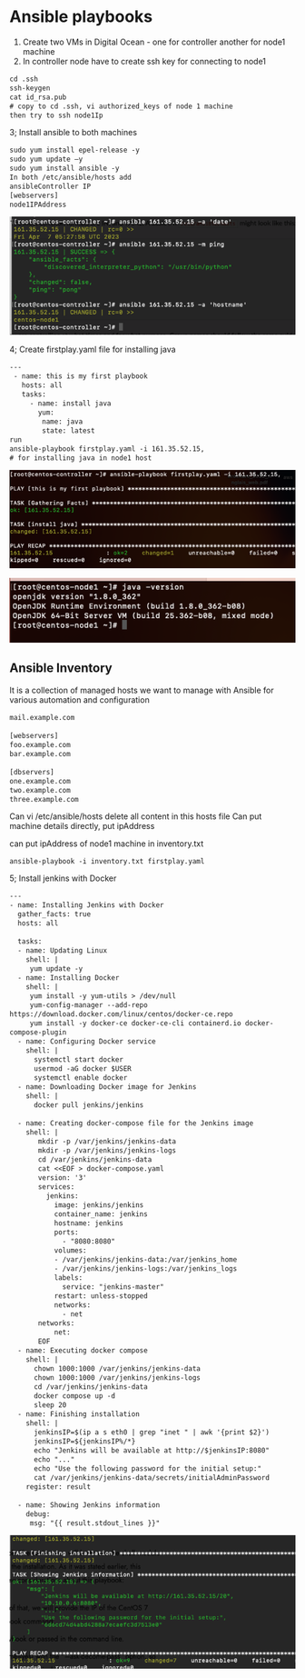 # Ansible playbooks

1. Create two VMs in Digital Ocean - one for controller another for node1 machine
2. In controller node have to create ssh key for connecting to node1

```
cd .ssh
ssh-keygen
cat id_rsa.pub 
# copy to cd .ssh, vi authorized_keys of node 1 machine
then try to ssh node1Ip
```

3; Install ansible to both machines

```
sudo yum install epel-release -y
sudo yum update –y
sudo yum install ansible -y
In both /etc/ansible/hosts add
ansibleController IP
[webservers]
node1IPAddress
```

![ansible ping](ansible1.png)

4; Create firstplay.yaml file for installing java

```
---
 - name: this is my first playbook
   hosts: all
   tasks: 
     - name: install java
       yum:
        name: java
        state: latest
run
ansible-playbook firstplay.yaml -i 161.35.52.15,
# for installing java in node1 host
```

![firstPlay](firstplay1.png)

![javaNode1](java.png)

## Ansible Inventory

It is a collection of managed hosts we want to manage with Ansible for various automation and configuration

```
mail.example.com

[webservers]
foo.example.com
bar.example.com

[dbservers]
one.example.com
two.example.com
three.example.com
```

Can vi /etc/ansible/hosts
delete all content in this hosts file
Can put machine details directly, put ipAddress

can put ipAddress of node1 machine in inventory.txt

```
ansible-playbook -i inventory.txt firstplay.yaml
```

5; Install jenkins with Docker

```
---
- name: Installing Jenkins with Docker
  gather_facts: true
  hosts: all

  tasks:
  - name: Updating Linux
    shell: |
     yum update -y
  - name: Installing Docker
    shell: |
     yum install -y yum-utils > /dev/null
     yum-config-manager --add-repo https://download.docker.com/linux/centos/docker-ce.repo
     yum install -y docker-ce docker-ce-cli containerd.io docker-compose-plugin
  - name: Configuring Docker service
    shell: |
      systemctl start docker
      usermod -aG docker $USER
      systemctl enable docker
  - name: Downloading Docker image for Jenkins
    shell: |
      docker pull jenkins/jenkins
  
  - name: Creating docker-compose file for the Jenkins image
    shell: |
       mkdir -p /var/jenkins/jenkins-data
       mkdir -p /var/jenkins/jenkins-logs
       cd /var/jenkins/jenkins-data
       cat <<EOF > docker-compose.yaml
       version: '3'
       services:
         jenkins:
           image: jenkins/jenkins
           container_name: jenkins
           hostname: jenkins
           ports:
             - "8080:8080"
           volumes:
           - /var/jenkins/jenkins-data:/var/jenkins_home
           - /var/jenkins/jenkins-logs:/var/jenkins_logs
           labels:
             service: "jenkins-master"
           restart: unless-stopped
           networks:
             - net
       networks:
           net:
       EOF
  - name: Executing docker compose
    shell: |
      chown 1000:1000 /var/jenkins/jenkins-data
      chown 1000:1000 /var/jenkins/jenkins-logs
      cd /var/jenkins/jenkins-data
      docker compose up -d
      sleep 20
  - name: Finishing installation
    shell: |
      jenkinsIP=$(ip a s eth0 | grep "inet " | awk '{print $2}')
      jenkinsIP=${jenkinsIP%/*}
      echo "Jenkins will be available at http://$jenkinsIP:8080"
      echo "..."
      echo "Use the following password for the initial setup:"
      cat /var/jenkins/jenkins-data/secrets/initialAdminPassword
    register: result

  - name: Showing Jenkins information
    debug:
     msg: "{{ result.stdout_lines }}"
```

![jenkins install](jenkins.png)
